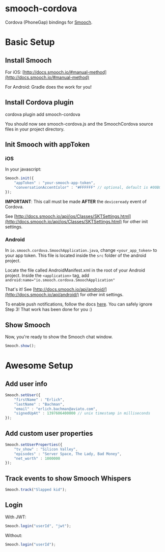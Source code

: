 # smooch-cordova
Cordova (PhoneGap) bindings for [Smooch](https://smooch.io).

# Basic Setup

## Install Smooch

For iOS: [http://docs.smooch.io/#manual-method](http://docs.smooch.io/#manual-method)

For Android: Gradle does the work for you!

## Install Cordova plugin

cordova plugin add smooch-cordova

You should now see smooch-cordova.js and the SmoochCordova source files in your project directory.

## Init Smooch with appToken

### iOS

In your javascript:

```js
Smooch.init({
  	"appToken" : "your-smooch-app-token",
  	"conversationAccentColor" : "#FFFFFF" // optional, default is #00B0FF
});
```

**IMPORTANT**: This call must be made **AFTER** the `deviceready` event of Cordova.

See [http://docs.smooch.io/api/ios/Classes/SKTSettings.html](http://docs.smooch.io/api/ios/Classes/SKTSettings.html) for other init settings.

### Android

In `io.smooch.cordova.SmoochApplication.java`, change `<your_app_token>` to your app token. This file is located inside the `src` folder of the android project.

Locate the file called AndroidManifest.xml in the root of your Android project. Inside the `<application>` tag, add `android:name="io.smooch.cordova.SmoochApplication"`

That's it!
See [http://docs.smooch.io/api/android/](http://docs.smooch.io/api/android/) for other init settings.

To enable push notifications, follow the docs [here](http://docs.smooch.io/android/#configuring-push-notifications).
You can safely ignore Step 3! That work has been done for you :)

## Show Smooch

Now, you're ready to show the Smooch chat window.

```js
Smooch.show();
```

# Awesome Setup

## Add user info

```js
Smooch.setUser({
	"firstName" : "Erlich",
	"lastName" : "Bachman",
	"email" : "erlich.bachman@aviato.com",
	"signedUpAt" : 1397606400000 // unix timestamp in milliseconds
});
```
## Add custom user properties

```js
Smooch.setUserProperties({
	"tv_show" : "Silicon Valley",
	"episodes" : "Server Space, The Lady, Bad Money",
	"net_worth" : 1000000
});
```

## Track events to show Smooch Whispers
```js
Smooch.track("Slapped kid");
```

## Login

With JWT:
```js
Smooch.login("userId", "jwt");
```

Without:
```js
Smooch.login("userId");
```
